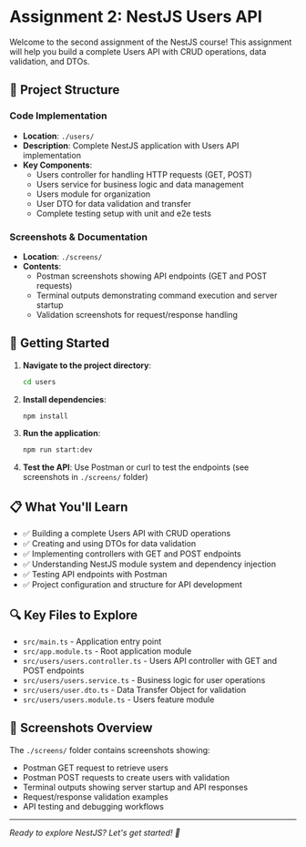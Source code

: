 # Assignment 2: NestJS Users API

Welcome to the second assignment of the NestJS course! This assignment will help you build a complete Users API with CRUD operations, data validation, and DTOs.

## 📁 Project Structure

### Code Implementation

- **Location**: `./users/`
- **Description**: Complete NestJS application with Users API implementation
- **Key Components**:
  - Users controller for handling HTTP requests (GET, POST)
  - Users service for business logic and data management
  - Users module for organization
  - User DTO for data validation and transfer
  - Complete testing setup with unit and e2e tests

### Screenshots & Documentation

- **Location**: `./screens/`
- **Contents**:
  - Postman screenshots showing API endpoints (GET and POST requests)
  - Terminal outputs demonstrating command execution and server startup
  - Validation screenshots for request/response handling

## 🚀 Getting Started

1. **Navigate to the project directory**:

   ```bash
   cd users
   ```

2. **Install dependencies**:

   ```bash
   npm install
   ```

3. **Run the application**:

   ```bash
   npm run start:dev
   ```

4. **Test the API**: Use Postman or curl to test the endpoints (see screenshots in `./screens/` folder)

## 📋 What You'll Learn

- ✅ Building a complete Users API with CRUD operations
- ✅ Creating and using DTOs for data validation
- ✅ Implementing controllers with GET and POST endpoints
- ✅ Understanding NestJS module system and dependency injection
- ✅ Testing API endpoints with Postman
- ✅ Project configuration and structure for API development

## 🔍 Key Files to Explore

- `src/main.ts` - Application entry point
- `src/app.module.ts` - Root application module
- `src/users/users.controller.ts` - Users API controller with GET and POST endpoints
- `src/users/users.service.ts` - Business logic for user operations
- `src/users/user.dto.ts` - Data Transfer Object for validation
- `src/users/users.module.ts` - Users feature module

## 📸 Screenshots Overview

The `./screens/` folder contains screenshots showing:

- Postman GET request to retrieve users
- Postman POST requests to create users with validation
- Terminal outputs showing server startup and API responses
- Request/response validation examples
- API testing and debugging workflows

---

_Ready to explore NestJS? Let's get started! 🎯_
